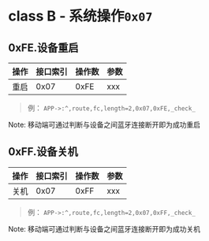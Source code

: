 # class B - 系统操作`0x07`

## 0xFE.设备重启

| 操作 | 接口索引 | 操作数  | 参数   |
| ---- | ---- | ---- | ---- |
| 重启 | 0x07 | 0xFE | xxx |

> 例： 
> `APP->:^,route,fc,length=2,0x07,0xFE,_check_`

Note: 移动端可通过判断与设备之间蓝牙连接断开即为成功重启

## 0xFF.设备关机

| 操作 | 接口索引 | 操作数  | 参数   |
| ---- | ---- | ---- | ---- |
| 关机 | 0x07 | 0xFF | xxx |

> 例： 
> `APP->:^,route,fc,length=2,0x07,0xFF,_check_`

Note: 移动端可通过判断与设备之间蓝牙连接断开即为成功关机

